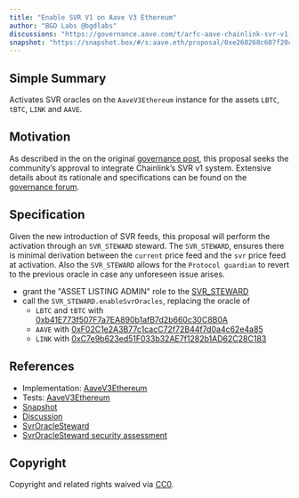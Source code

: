 ```yaml
---
title: "Enable SVR V1 on Aave V3 Ethereum"
author: "BGD Labs @bgdlabs"
discussions: "https://governance.aave.com/t/arfc-aave-chainlink-svr-v1-phase-1-activation/21247"
snapshot: "https://snapshot.box/#/s:aave.eth/proposal/0xe260268c607f20c85d1f93323f2f58b05f202916e0d3dbf55a8c335ed9be92da"
---
```


## Simple Summary

Activates SVR oracles on the `AaveV3Ethereum` instance for the assets `LBTC`, `tBTC`, `LINK` and `AAVE`.

## Motivation

As described in the on the original [governance post](https://snapshot.box/#/s:aave.eth/proposal/0x29721c3f2d61a793b310720ffd671fe349b4f9603f066e0f5644a40e59549b96), this proposal seeks the community’s approval to integrate Chainlink’s SVR v1 system.
Extensive details about its rationale and specifications can be found on the [governance forum](https://governance.aave.com/t/temp-check-aave-chainlink-svr-v1-integration/20378).

## Specification

Given the new introduction of SVR feeds, this proposal will perform the activation through an `SVR_STEWARD` steward.
The `SVR_STEWARD`, ensures there is minimal derivation between the `current` price feed and the `svr` price feed at activation.
Also the `SVR_STEWARD` allows for the `Protocol guardian` to revert to the previous oracle in case any unforeseen issue arises.

- grant the "ASSET LISTING ADMIN" role to the [SVR_STEWARD](https://etherscan.io/address/0x8b493f416F5F7933cC146b1899c069F2361cad60)
- call the `SVR_STEWARD.enableSvrOracles`, replacing the oracle of
  - `LBTC` and `tBTC` with [0xb41E773f507F7a7EA890b1afB7d2b660c30C8B0A](https://etherscan.io/address/0xb41E773f507F7a7EA890b1afB7d2b660c30C8B0A)
  - `AAVE` with [0xF02C1e2A3B77c1cacC72f72B44f7d0a4c62e4a85](https://etherscan.io/address/0xF02C1e2A3B77c1cacC72f72B44f7d0a4c62e4a85)
  - `LINK` with [0xC7e9b623ed51F033b32AE7f1282b1AD62C28C183](https://etherscan.io/address/0xC7e9b623ed51F033b32AE7f1282b1AD62C28C183)

## References

- Implementation: [AaveV3Ethereum](https://github.com/bgd-labs/aave-proposals-v3/blob/d0f08ff2386af26975ce5bd4e050da8bae6079e5/src/20250312_AaveV3Ethereum_EnableSVR/AaveV3Ethereum_EnableSVR_20250312.sol)
- Tests: [AaveV3Ethereum](https://github.com/bgd-labs/aave-proposals-v3/blob/d0f08ff2386af26975ce5bd4e050da8bae6079e5/src/20250312_AaveV3Ethereum_EnableSVR/AaveV3Ethereum_EnableSVR_20250312.t.sol)
- [Snapshot](https://snapshot.box/#/s:aave.eth/proposal/0xe260268c607f20c85d1f93323f2f58b05f202916e0d3dbf55a8c335ed9be92da)
- [Discussion](https://governance.aave.com/t/arfc-aave-chainlink-svr-v1-phase-1-activation/21247)
- [SvrOracleSteward](https://github.com/bgd-labs/aave-stewards/blob/main/src/risk/SvrOracleSteward.sol)
- [SvrOracleSteward security assessment](https://github.com/bgd-labs/aave-stewards/blob/main/audits/2025_03_10_SvrOracleSteward_Certora.pdf)

## Copyright

Copyright and related rights waived via [CC0](https://creativecommons.org/publicdomain/zero/1.0/).
